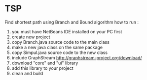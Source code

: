 # TSP
Find shortest path using Branch and Bound algorithm
how to run : 
  1. you must have NetBeans IDE installed on your PC first
  2. create new project <java aplication>
  3. copy Branch.java source code to the main class
  4. make a new java class on the same package 
  5. copy Simpul.java source code to the new class
  6. include GraphStream <http://graphstream-project.org/download/>
  7. download "core" and "ui" library
  8. add this library to your project
  9. clean and build
  
